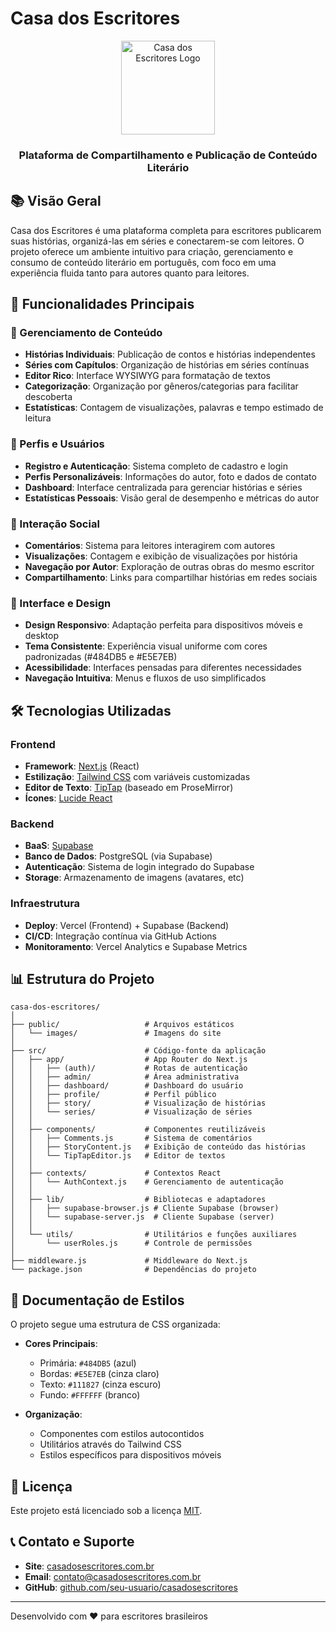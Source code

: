 # Casa dos Escritores

<div align="center">
  <img src="public/images/logo.png" alt="Casa dos Escritores Logo" width="150">
  <h3>Plataforma de Compartilhamento e Publicação de Conteúdo Literário</h3>
</div>

## 📚 Visão Geral

Casa dos Escritores é uma plataforma completa para escritores publicarem suas histórias, organizá-las em séries e conectarem-se com leitores. O projeto oferece um ambiente intuitivo para criação, gerenciamento e consumo de conteúdo literário em português, com foco em uma experiência fluida tanto para autores quanto para leitores.

## 🌟 Funcionalidades Principais

### 📝 Gerenciamento de Conteúdo
- **Histórias Individuais**: Publicação de contos e histórias independentes
- **Séries com Capítulos**: Organização de histórias em séries contínuas
- **Editor Rico**: Interface WYSIWYG para formatação de textos
- **Categorização**: Organização por gêneros/categorias para facilitar descoberta
- **Estatísticas**: Contagem de visualizações, palavras e tempo estimado de leitura

### 👤 Perfis e Usuários
- **Registro e Autenticação**: Sistema completo de cadastro e login
- **Perfis Personalizáveis**: Informações do autor, foto e dados de contato
- **Dashboard**: Interface centralizada para gerenciar histórias e séries
- **Estatísticas Pessoais**: Visão geral de desempenho e métricas do autor

### 🔔 Interação Social
- **Comentários**: Sistema para leitores interagirem com autores
- **Visualizações**: Contagem e exibição de visualizações por história
- **Navegação por Autor**: Exploração de outras obras do mesmo escritor
- **Compartilhamento**: Links para compartilhar histórias em redes sociais

### 🎨 Interface e Design
- **Design Responsivo**: Adaptação perfeita para dispositivos móveis e desktop
- **Tema Consistente**: Experiência visual uniforme com cores padronizadas (#484DB5 e #E5E7EB)
- **Acessibilidade**: Interfaces pensadas para diferentes necessidades
- **Navegação Intuitiva**: Menus e fluxos de uso simplificados

## 🛠️ Tecnologias Utilizadas

### Frontend
- **Framework**: [Next.js](https://nextjs.org/) (React)
- **Estilização**: [Tailwind CSS](https://tailwindcss.com/) com variáveis customizadas
- **Editor de Texto**: [TipTap](https://tiptap.dev/) (baseado em ProseMirror)
- **Ícones**: [Lucide React](https://lucide.dev/)

### Backend
- **BaaS**: [Supabase](https://supabase.com/) 
- **Banco de Dados**: PostgreSQL (via Supabase)
- **Autenticação**: Sistema de login integrado do Supabase
- **Storage**: Armazenamento de imagens (avatares, etc)

### Infraestrutura
- **Deploy**: Vercel (Frontend) + Supabase (Backend)
- **CI/CD**: Integração contínua via GitHub Actions
- **Monitoramento**: Vercel Analytics e Supabase Metrics

## 📊 Estrutura do Projeto

```
casa-dos-escritores/
│
├── public/                   # Arquivos estáticos
│   └── images/               # Imagens do site
│
├── src/                      # Código-fonte da aplicação
│   ├── app/                  # App Router do Next.js
│   │   ├── (auth)/           # Rotas de autenticação
│   │   ├── admin/            # Área administrativa
│   │   ├── dashboard/        # Dashboard do usuário
│   │   ├── profile/          # Perfil público
│   │   ├── story/            # Visualização de histórias
│   │   └── series/           # Visualização de séries
│   │
│   ├── components/           # Componentes reutilizáveis
│   │   ├── Comments.js       # Sistema de comentários
│   │   ├── StoryContent.js   # Exibição de conteúdo das histórias
│   │   └── TipTapEditor.js   # Editor de textos
│   │
│   ├── contexts/             # Contextos React
│   │   └── AuthContext.js    # Gerenciamento de autenticação
│   │
│   ├── lib/                  # Bibliotecas e adaptadores
│   │   ├── supabase-browser.js # Cliente Supabase (browser)
│   │   └── supabase-server.js  # Cliente Supabase (server)
│   │
│   └── utils/                # Utilitários e funções auxiliares
│       └── userRoles.js      # Controle de permissões
│
├── middleware.js             # Middleware do Next.js
└── package.json              # Dependências do projeto
```

## 📝 Documentação de Estilos

O projeto segue uma estrutura de CSS organizada:

- **Cores Principais**: 
  - Primária: `#484DB5` (azul)
  - Bordas: `#E5E7EB` (cinza claro)
  - Texto: `#111827` (cinza escuro)
  - Fundo: `#FFFFFF` (branco)

- **Organização**:
  - Componentes com estilos autocontidos
  - Utilitários através do Tailwind CSS
  - Estilos específicos para dispositivos móveis

## 📄 Licença

Este projeto está licenciado sob a licença [MIT](LICENSE).

## 📞 Contato e Suporte

- **Site**: [casadosescritores.com.br](https://casadosescritores.com.br)
- **Email**: contato@casadosescritores.com.br
- **GitHub**: [github.com/seu-usuario/casadosescritores](https://github.com/seu-usuario/casadosescritores)

---

Desenvolvido com ❤️ para escritores brasileiros